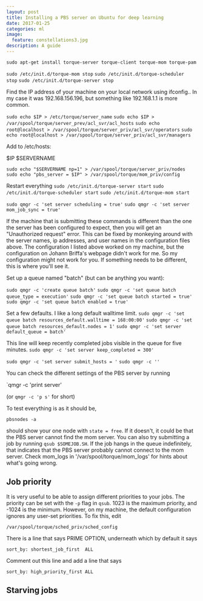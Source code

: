 ```yaml
---
layout: post
title: Installing a PBS server on Ubuntu for deep learning
date: 2017-01-25
categories: ml
image:
  feature: constellations3.jpg
description: A guide
---
```


`sudo apt-get install torque-server torque-client torque-mom torque-pam`

`sudo /etc/init.d/torque-mom stop`
`sudo /etc/init.d/torque-scheduler stop`
`sudo /etc/init.d/torque-server stop`

Find the IP address of your machine on your local network using ifconfig..
In my case it was 192.168.156.196, but something like 192.168.1.1 is more
common.

`sudo echo $IP > /etc/torque/server_name`
`sudo echo $IP > /var/spool/torque/server_prev/acl_svr/acl_hosts`
`sudo echo root@localhost > /var/spool/torque/server_priv/acl_svr/operators`
`sudo echo root@localhost > /var/spool/torque/server_priv/acl_svr/managers`

Add to /etc/hosts:

$IP $SERVERNAME

`sudo echo "$SERVERNAME np=1" > /var/spool/torque/server_priv/nodes`
`sudo echo "pbs_server = $IP" > /var/spool/torque/mom_priv/config`

Restart everything
`sudo /etc/init.d/torque-server start`
`sudo /etc/init.d/torque-scheduler start`
`sudo /etc/init.d/torque-mom start`

`sudo qmgr -c 'set server scheduling = true'`
`sudo qmgr -c 'set server mom_job_sync = true'`

If the machine that is submitting these commands is different than the one
the server has been configured to expect, then you will get an "Unauthorized
request" error.  This can be fixed by monkeying around with the server
names, ip addresses, and user names in the configuration files above.  The
configuration I listed above worked on my machine, but the configuration on
Johann Briffa's webpage didn't work for me.  So my configuration might not
work for you.  If something needs to be different, this is where you'll see
it.

Set up a queue named "batch" (but can be anything you want):

`sudo qmgr -c 'create queue batch'`
`sudo qmgr -c 'set queue batch queue_type = execution'`
`sudo qmgr -c 'set queue batch started = true'`
`sudo qmgr -c 'set queue batch enabled = true'`

Set a few defaults.  I like a long default walltime limit.
`sudo qmgr -c 'set queue batch resources_default.walltime = 168:00:00'`
`sudo qmgr -c 'set queue batch resources_default.nodes = 1'`
`sudo qmgr -c 'set server default_queue = batch'`

This line will keep recently completed jobs visible in the queue for five
minutes.
`sudo qmgr -c 'set server keep_completed = 300'`

`sudo qmgr -c 'set server submit_hosts = '`
`sudo qmgr -c ''`

You can check the different settings of the PBS server by running

`qmgr -c 'print server'

(or `qmgr -c 'p s'` for short)

To test everything is as it should be,

`pbsnodes -a`

should show your one node with `state = free`.  If it doesn't, it could be
that the PBS server cannot find the mom server.  You can also try submitting
a job by running `qsub $SOMEJOB.SH`.  If the job hangs in the queue
indefinitely, that indicates that the PBS server probably cannot connect to
the mom server.  Check mom_logs in '/var/spool/torque/mom_logs' for hints
about what's going wrong.

## Job priority

It is very useful to be able to assign different priorities to your jobs.
The priority can be set with the `-p` flag in `qsub`.  1023 is the maximum
priority, and -1024 is the minimum.  However, on my machine, the default
configuration ignores any user-set priorities.  To fix this, edit 

```/var/spool/torque/sched_priv/sched_config```

There is a line that says PRIME OPTION, underneath which by default it says

```sort_by: shortest_job_first  ALL```

Comment out this line and add a line that says

```sort_by: high_priority_first ALL```

## Starving jobs
